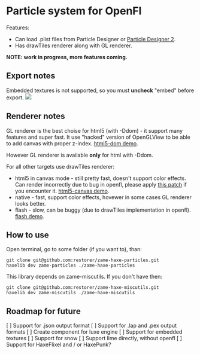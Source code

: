 # Particle system for OpenFl

Features:

 - Can load .plist files from Particle Designer or [Particle Designer 2](https://71squared.com/en/particledesigner).
 - Has drawTiles renderer along with GL renderer.

**NOTE: work in progress, more features coming.**

## Export notes

Embedded textures is not supported, so you must **uncheck** "embed" before export.
![](http://blog.zame-dev.org/wp-content/uploads/2015/02/particledesigner.png)

## Renderer notes

GL renderer is the best choise for html5 (with -Ddom) - it support many features and super fast. It use "hacked" version of OpenGLView to be able to add canvas with proper z-index. [html5-dom demo](http://blog.zame-dev.org/pub/particles/html5-dom/).

However GL renderer is available **only** for html with -Ddom.

For all other targets use drawTiles renderer:

  - html5 in canvas mode - still pretty fast, doesn't support color effects. Can render incorrectly due to bug in openfl, please apply [this patch](https://github.com/openfl/openfl/pull/434) if you encounter it. [html5-canvas demo](http://blog.zame-dev.org/pub/particles/html5-canvas/).
  - native - fast, support color effects, hovewer in some cases GL renderer looks better.
  - flash - slow, can be buggy (due to drawTiles implementation in openfl). [flash demo](http://blog.zame-dev.org/pub/particles/flash.swf).

## How to use

Open terminal, go to some folder (if you want to), than:

```
git clone git@github.com:restorer/zame-haxe-particles.git
haxelib dev zame-particles ./zame-haxe-particles
```

This library depends on zame-miscutils. If you don't have then:

```
git clone git@github.com:restorer/zame-haxe-miscutils.git
haxelib dev zame-miscutils ./zame-haxe-miscutils
```

## Roadmap for future

 [ ] Support for .json output format
 [ ] Support for .lap and .pex output formats
 [ ] Create component for luxe engine
 [ ] Support for embedded textures
 [ ] Support for snow
 [ ] Support lime directly, without openfl
 [ ] Support for HaxeFlixel and / or HaxePunk?

